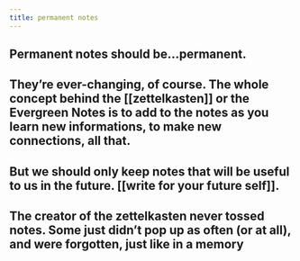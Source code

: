 ```yaml
---
title: permanent notes
---
```


## Permanent notes should be...permanent.
## They’re ever-changing, of course. The whole concept behind the [[zettelkasten]] or the Evergreen Notes is to add to the notes as you learn new informations, to make new connections, all that.
## But we should only keep notes that will be useful to us in the future. [[write for your future self]].
## The creator of the zettelkasten never tossed notes. Some just didn’t pop up as often (or at all), and were forgotten, just like in a memory
